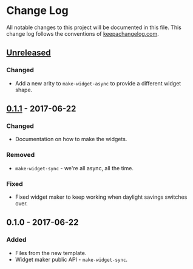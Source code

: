 # Change Log
All notable changes to this project will be documented in this file. This change log follows the conventions of [keepachangelog.com](http://keepachangelog.com/).

## [Unreleased]
### Changed
- Add a new arity to `make-widget-async` to provide a different widget shape.

## [0.1.1] - 2017-06-22
### Changed
- Documentation on how to make the widgets.

### Removed
- `make-widget-sync` - we're all async, all the time.

### Fixed
- Fixed widget maker to keep working when daylight savings switches over.

## 0.1.0 - 2017-06-22
### Added
- Files from the new template.
- Widget maker public API - `make-widget-sync`.

[Unreleased]: https://github.com/your-name/random-vin-generator/compare/0.1.1...HEAD
[0.1.1]: https://github.com/your-name/random-vin-generator/compare/0.1.0...0.1.1
